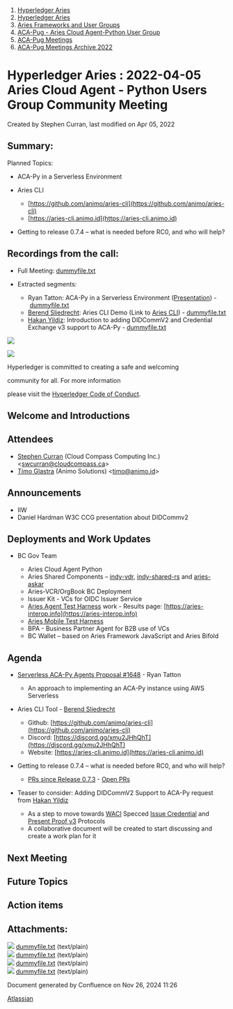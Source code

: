 1. [Hyperledger Aries](index.html)
2. [Hyperledger Aries](Hyperledger-Aries_18481154.html)
3. [Aries Frameworks and User Groups](Aries-Frameworks-and-User-Groups_18481290.html)
4. [ACA-Pug - Aries Cloud Agent-Python User Group](ACA-Pug---Aries-Cloud-Agent-Python-User-Group_18484248.html)
5. [ACA-Pug Meetings](ACA-Pug-Meetings_18484272.html)
6. [ACA-Pug Meetings Archive 2022](ACA-Pug-Meetings-Archive-2022_18515844.html)

# Hyperledger Aries : 2022-04-05 Aries Cloud Agent - Python Users Group Community Meeting

Created by Stephen Curran, last modified on Apr 05, 2022

## Summary:

Planned Topics:

- ACA-Py in a Serverless Environment
- Aries CLI
  
  - [https://github.com/animo/aries-cli](https://github.com/animo/aries-cli)
  - [https://aries-cli.animo.id](https://aries-cli.animo.id)
- Getting to release 0.7.4 – what is needed before RC0, and who will help?

## Recordings from the call:

- Full Meeting: [dummyfile.txt](#)
- Extracted segments:
  
  - Ryan Tatton: ACA-Py in a Serverless Environment ([Presentation](https://docs.google.com/presentation/d/1RjmV7TUOB1VFK_Dm07j95yFWCeB6WD66A6Gg7SE1EQ0/edit?usp=sharin)) - [dummyfile.txt](#)
  - [Berend Sliedrecht](https://lf-hyperledger.atlassian.net/wiki/people/601bca34332cbe007020eab0?ref=confluence): Aries CLI Demo (Link to [Aries CLI](https://github.com/animo/aries-cli)) - [dummyfile.txt](#)
  - [Hakan Yildiz](https://lf-hyperledger.atlassian.net/wiki/people/5eccf9bc7d0c250c2356b63d?ref=confluence): Introduction to adding DIDCommV2 and Credential Exchange v3 support to ACA-Py - [dummyfile.txt](#)

![](https://wiki.hyperledger.org/download/attachments/29034696/Antitrustnotice.png?version=1&modificationDate=1581695654000&api=v2)

![](https://wiki.hyperledger.org/download/attachments/2392771/welcome.png?version=2&modificationDate=1572450107000&api=v2)

Hyperledger is committed to creating a safe and welcoming

community for all. For more information

please visit the [Hyperledger Code of Conduct](https://lf-hyperledger.atlassian.net/wiki/display/HYP/Hyperledger+Code+of+Conduct).

## Welcome and Introductions

## Attendees

- [Stephen Curran](https://lf-hyperledger.atlassian.net/wiki/people/557058:d676f135-ecd6-465b-b7eb-f87976bf4569?ref=confluence) (Cloud Compass Computing Inc.) &lt;swcurran@cloudcompass.ca&gt;
- [Timo Glastra](https://lf-hyperledger.atlassian.net/wiki/people/5f64a069a1048d0069073500?ref=confluence) (Animo Solutions) &lt;timo@animo.id&gt;

## Announcements

- IIW
- Daniel Hardman W3C CCG presentation about DIDCommv2

## Deployments and Work Updates

- BC Gov Team
  
  - Aries Cloud Agent Python
  - Aries Shared Components – [indy-vdr](https://github.com/hyperledger/indy-vdr), [indy-shared-rs](https://github.com/hyperledger/indy-shared-rs) and [aries-askar](https://github.com/hyperledger/aries-askar)
  - Aries-VCR/OrgBook BC Deployment
  - Issuer Kit - VCs for OIDC Issuer Service
  - [Aries Agent Test Harness](https://github.com/bcgov/aries-agent-test-harness) work - Results page: [https://aries-interop.info](https://aries-interop.info)
  - [Aries Mobile Test Harness](https://github.com/hyperledger/aries-mobile-test-harness)
  - BPA - Business Partner Agent for B2B use of VCs
  - BC Wallet – based on Aries Framework JavaScript and Aries Bifold

## Agenda

- [Serverless ACA-Py Agents Proposal #1648](https://github.com/hyperledger/aries-cloudagent-python/issues/1648) - Ryan Tatton  
  
  - An approach to implementing an ACA-Py instance using AWS Serverless
- Aries CLI Tool - [Berend Sliedrecht](https://lf-hyperledger.atlassian.net/wiki/people/601bca34332cbe007020eab0?ref=confluence)
  
  - Github: [https://github.com/animo/aries-cli](https://github.com/animo/aries-cli)
  - Discord: [https://discord.gg/xmu2JHhQhT](https://discord.gg/xmu2JHhQhT)
  - Website: [https://aries-cli.animo.id](https://aries-cli.animo.id)
- Getting to release 0.7.4 – what is needed before RC0, and who will help?
  
  - [PRs since Release 0.7.3](https://github.com/hyperledger/aries-cloudagent-python/pulls?q=is%3Apr%20is%3Amerged%20sort%3Aupdated%20merged%3A%3E2022-01-10) - [Open PRs](https://github.com/hyperledger/aries-cloudagent-python/pulls)
- Teaser to consider: Adding DIDCommV2 Support to ACA-Py request from [Hakan Yildiz](https://lf-hyperledger.atlassian.net/wiki/people/5eccf9bc7d0c250c2356b63d?ref=confluence)
  
  - As a step to move towards [WACI](https://github.com/decentralized-identity/waci-presentation-exchange) Specced [Issue Credential](https://github.com/decentralized-identity/waci-presentation-exchange/tree/main/issue_credential) and [Present Proof v3](https://github.com/decentralized-identity/waci-presentation-exchange/tree/main/present_proof) Protocols
  - A collaborative document will be created to start discussing and create a work plan for it

## Next Meeting

## Future Topics

## Action items

## Attachments:

![](images/icons/bullet_blue.gif) [dummyfile.txt](attachments/18495818/18516109.txt) (text/plain)  
![](images/icons/bullet_blue.gif) [dummyfile.txt](attachments/18495818/18516108.txt) (text/plain)  
![](images/icons/bullet_blue.gif) [dummyfile.txt](attachments/18495818/18516107.txt) (text/plain)  
![](images/icons/bullet_blue.gif) [dummyfile.txt](attachments/18495818/18516105.txt) (text/plain)

Document generated by Confluence on Nov 26, 2024 11:26

[Atlassian](http://www.atlassian.com/)
